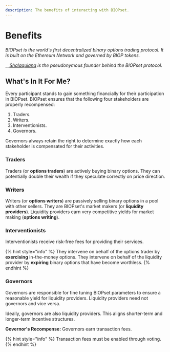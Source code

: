 ```yaml
---
description: The benefits of interacting with BIOPset.
---
```


# Benefits

_BIOPset is the world's first decentralized binary options trading protocol. It is built on the Ethereum Network and governed by BIOP tokens._

\_\_[_Shalaquiana_](https://twitter.com/shalaquiana) _is the pseudonymous founder behind the BIOPset protocol._

## What's In It For Me?

Every participant stands to gain something financially for their participation in BIOPset. BIOPset ensures that the following four stakeholders are properly recompensed:

1. Traders.
2. Writers.
3. Interventionists.
4. Governors.

Governors always retain the right to determine exactly how each stakeholder is compensated for their activities.

### Traders

Traders \(or **options traders**\) are actively buying binary options. They can potentially double their wealth if they speculate correctly on price direction.

### Writers

Writers \(or **options writers**\) are passively selling binary options in a pool with other sellers. They are BIOPset's market makers \(or **liquidity providers**\). Liquidity providers earn very competitive yields for market making \(**options writing**\).

### Interventionists

Interventionists receive risk-free fees for providing their services.

{% hint style="info" %}
They intervene on behalf of the options trader by **exercising** in-the-money options. They intervene on behalf of the liquidity provider by **expiring** binary options that have become worthless.
{% endhint %}

### Governors

Governors are responsible for fine tuning BIOPset parameters to ensure a reasonable yield for liquidity providers. Liquidity providers need not governors and vice versa. 

Ideally, governors are also liquidity providers. This aligns shorter-term and longer-term incentive structures.

**Governor's Recompense:** Governors earn transaction fees.

{% hint style="info" %}
Transaction fees must be enabled through voting.
{% endhint %}

